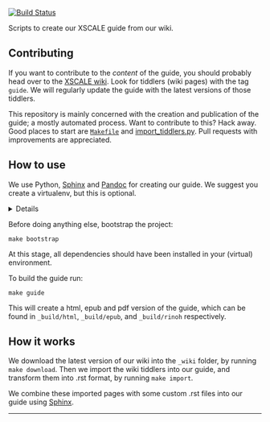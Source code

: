 [![Build Status](https://travis-ci.org/serra/xscale-guide.svg?branch=master)](https://travis-ci.org/serra/xscale-guide)

Scripts to create our XSCALE guide from our wiki.

## Contributing

If you want to contribute to the *content* of the guide,
you should probably head over to the [XSCALE wiki].
Look for tiddlers (wiki pages) with the tag `guide`.
We will regularly update the guide with 
the latest versions of those tiddlers.

This repository is mainly concerned 
with the creation and publication of the guide;
a mostly automated process.
Want to contribute to this? Hack away. Good places to start are 
[`Makefile`](./Makefile) and [import_tiddlers.py](./import_tiddlers.py).
Pull requests with improvements are appreciated.

## How to use

We use Python, [Sphinx] and [Pandoc] for creating our guide.
We suggest you create a virtualenv, but this is optional.

<details>
```
virtualenv venv
source venv/bin/activate
```
</details>

Before doing anything else, bootstrap the project:

```
make bootstrap
```

At this stage, all dependencies should have been installed in your (virtual) environment.

To build the guide run:

```
make guide
```

This will create a html, epub and pdf version of the guide,
which can be found in `_build/html`, `_build/epub`, and `_build/rinoh` respectively.

## How it works

We download the latest version of our wiki into the `_wiki` folder,
by running `make download`.
Then we import the wiki tiddlers into our guide,
and transform them into .rst format,
by running `make import`.

We combine these imported pages with some custom .rst files into our guide using [Sphinx].


---

 [XSCALE wiki]: https://xscsale.wiki
 [Sphinx]: http://www.sphinx-doc.org/
 [Pandoc]: https://pandoc.org/

